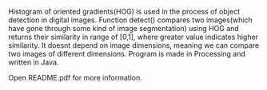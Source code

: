 Histogram of oriented gradients(HOG) is used in the process of object detection in digital images.
Function detect() compares two images(which have gone through some kind of image segmentation) using HOG and returns their similarity in range of [0,1], 
where greater value indicates higher similarity. It doesnt depend on image dimensions, meaning we can compare two images of different dimensions.
Program is made in Processing and written in Java.

Open README.pdf for more information.
